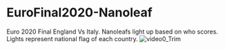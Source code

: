 # EuroFinal2020-Nanoleaf
Euro 2020 Final England Vs Italy. Nanoleafs light up based on who scores. Lights represent national flag of each country.
![video0_Trim](https://user-images.githubusercontent.com/73914490/133638625-f9ffd002-8ce5-4628-bf09-59e3f647562a.gif)
